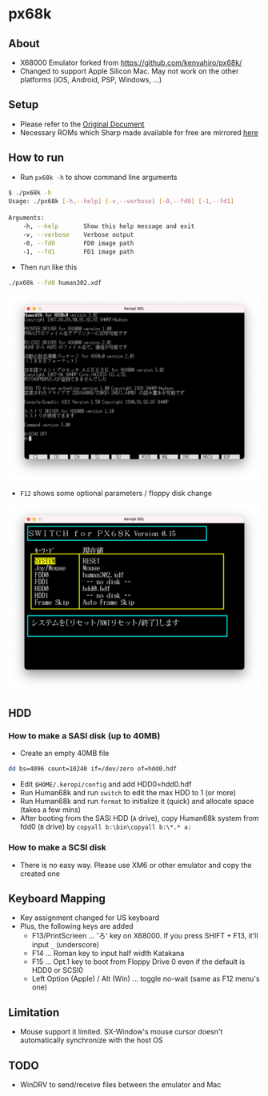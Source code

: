 # px68k

## About

* X68000 Emulator forked from <https://github.com/kenyahiro/px68k/>
* Changed to support Apple Silicon Mac. May not work on the other platforms (iOS, Android, PSP, Windows, ...)

## Setup

* Please refer to the [Original Document](./doc/kero_src.txt)
* Necessary ROMs which Sharp made available for free are mirrored [here](http://retropc.net/x68000/software/sharp/)

## How to run

* Run `px68k -h` to show command line arguments

```sh
$ ./px68k -h
Usage: ./px68k [-h,--help] [-v,--verbose] [-0,--fd0] [-1,--fd1]

Arguments:
    -h, --help       Show this help message and exit
    -v, --verbose    Verbose output
    -0, --fd0        FD0 image path
    -1, --fd1        FD1 image path
```

* Then run like this

```sh
./px68k --fd0 human302.xdf
```

![Human68K](./doc/Human68k.png)

* `F12` shows some optional parameters / floppy disk change

![F12](./doc/F12.png)

## HDD

### How to make a SASI disk (up to 40MB)

* Create an empty 40MB file

```sh
dd bs=4096 count=10240 if=/dev/zero of=hdd0.hdf
```

* Edit `$HOME/.keropi/config` and add HDD0=hdd0.hdf
* Run Human68k and run `switch` to edit the max HDD to 1 (or more)
* Run Human68k and run `format` to initialize it (quick) and allocate space (takes a few mins)
* After booting from the SASI HDD (`A` drive), copy Human68k system from fdd0 (`B` drive) by `copyall b:\bin\copyall b:\*.* a:`

### How to make a SCSI disk

* There is no easy way. Please use XM6 or other emulator and copy the created one

## Keyboard Mapping

* Key assignment changed for US keyboard
* Plus, the following keys are added
  * F13/PrintScrieen ... 'ろ' key on X68000. If you press SHIFT + F13, it'll input `_` (underscore)
  * F14 ... Roman key to input half width Katakana
  * F15 ... Opt.1 key to boot from Floppy Drive 0 even if the default is HDD0 or SCSI0
  * Left Option (Apple) / Alt (Win) ... toggle no-wait (same as F12 menu's one)

## Limitation

* Mouse support it limited. SX-Window's mouse cursor doesn't automatically synchronize with the host OS

## TODO

* WinDRV to send/receive files between the emulator and Mac
